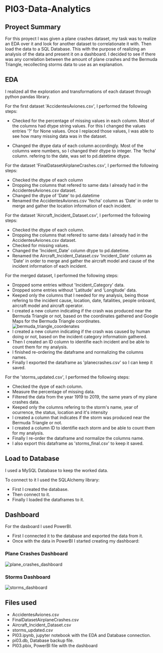 # PI03-Data-Analytics

## Proyect Summary

For this proyect I was given a plane crashes dataset, my task was to realize an EDA over it and look for another dataset to correlationate it with.
Then load the data to a SQL Database.
This with the purpose of realizing an analysis of the data and present it on a dashboard.
I decided to see if there was any correlation between the amount of plane crashes and the Bermuda Triangle, recollecting storms data to use as an explanation.

## EDA

I realized all the exploration and transformations of each dataset through python pandas library.

For the first dataset 'AccidentesAviones.csv', I performed the following steps:

- Checked for the percentage of missing values in each column.
Most of the columns had dtype string values.
For this I changed the values entries '?' for None values.
Once I replaced those values, I was able to see how many missing data was in the dataset.

- Changed the dtype data of each column accordingly.
Most of the columns were numbers, so I changed their dtype to integer.
The 'fecha' column. refering to the date, was set to pd.datetime dtype.

For the dataset 'FinalDatasetAirplaneCrashes.csv', I performed the following steps:

- Checked the dtype of each column
- Dropping the columns that refered to same data I already had in the AccidentesAviones.csv dataset.
- Changed the dtype of 'Date' to pd.datetime
- Renamed the AccidentesAviones.csv 'fecha' column as 'Date' in order to merge and gather the location information of each incident.

For the dataset 'Aircraft_Incident_Dataset.csv', I performed the following steps:

- Checked the dtype of each column.
- Dropping the columns that refered to same data I already had in the AccidentesAviones.csv dataset.
- Checked for missing values.
- Changed the 'Incident_Date' column dtype to pd.datetime.
- Renamed the Aircraft_Incident_Dataset.csv 'Incident_Date' column as 'Date' in order to merge and gather the aircraft model and cause of the incident information of each incident.

For the merged dataset, I performed the following steps:

- Dropped some entries without 'Incident_Category' data.
- Dropped some entries without 'Latitude' and 'Longitude' data.
- Keeped only the columns that I needed for my analysis, being those refering to the incident cause, location, date, fatalities, people onboard, aircraft model and aircraft operator.
- I created a new column indicating if the crash was produced near the Bermuda Triangle or not, based on the coordinates gathered and Google Maps for the Bermuda Triangle coordinates.
![bermuda_triangle_coordenates](https://user-images.githubusercontent.com/107011436/200919930-cdb318c0-065a-4f29-9341-f61573e2cc9c.png)
- I created a new column indicating if the crash was caused by human doing or not, based on the incident category informatioin gathered.
- Then I created an ID column to identifie each incident and be able to count them for my analysis.
- I finished re-ordering the dataframe and normalizing the columns names.
- Finally I exported the dataframe as 'planecrashes.csv' so I can keep it saved.

For the 'storms_updated.csv', I performed the following steps:

- Checked the dype of each column.
- Measure the percentage of missing data.
- Filtered the data from the year 1919 to 2019, the same years of my plane crashes data.
- Keeped only the columns refering to the storm's name, year of ocurrence, the status, location and it's intensity
- I created a column that indicates if the storm was produced near the Bermuda Triangle or not.
- I created a column ID to identifie each storm and be able to count them for my analysis.
- Finally I re-order the dataframe and normalize the columns name.
- I also export this dataframe as 'storms_final.csv' to keep it saved.

## Load to Database

I used a MySQL Database to keep the worked data.

To connect to it I used the SQLAlchemy library:
- First I created the database.
- Then connect to it.
- Finally I loaded the dataframes to it.


## Dashboard

For the dasboard I used PowerBI.

- First I connected it to the database and exported the data from it.
- Once with the data in PowerBI I started creating my dashboard:

### Plane Crashes Dashboard

![plane_crashes_dashboard](https://user-images.githubusercontent.com/107011436/200917493-0b16dba2-c04d-441d-be1b-cea54a27afe1.png)

### Storms Dashboard

![storms_dashboard](https://user-images.githubusercontent.com/107011436/200917588-9de48c0a-2b75-4ab1-89be-362371ceba09.png)

## Files used

- AccidentesAviones.csv
- FinalDatasetAirplaneCrashes.csv
- Aircraft_Incident_Dataset.csv
- storms_updated.csv
- PI03.ipynb, jupyter notebook with the EDA and Database connection.
- pi03.db, Database backup file.
- PI03.pbix, PowerBI file with the dashboard
